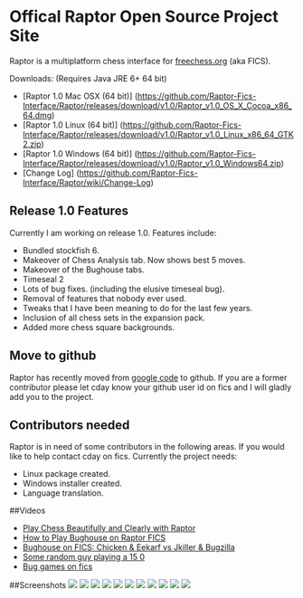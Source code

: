 # Offical Raptor Open Source Project Site

Raptor is a multiplatform chess interface for [freechess.org](freechess.org) (aka FICS).

Downloads: (Requires Java JRE 6+ 64 bit)
 * [Raptor 1.0 Mac OSX (64 bit)] (https://github.com/Raptor-Fics-Interface/Raptor/releases/download/v1.0/Raptor_v1.0_OS_X_Cocoa_x86_64.dmg)
 * [Raptor 1.0 Linux (64 bit)] (https://github.com/Raptor-Fics-Interface/Raptor/releases/download/v1.0/Raptor_v1.0_Linux_x86_64_GTK2.zip)
 * [Raptor 1.0 Windows (64 bit)] (https://github.com/Raptor-Fics-Interface/Raptor/releases/download/v1.0/Raptor_v1.0_Windows64.zip)
 * [Change Log] (https://github.com/Raptor-Fics-Interface/Raptor/wiki/Change-Log)

## Release 1.0 Features
Currently I am working on release 1.0. Features include:
* Bundled stockfish 6.
* Makeover of Chess Analysis tab. Now shows best 5 moves.
* Makeover of the Bughouse tabs.
* Timeseal 2
* Lots of bug fixes. (including the elusive timeseal bug).
* Removal of features that nobody ever used. 
* Tweaks that I have been meaning to do for the last few years.
* Inclusion of all chess sets in the expansion pack.
* Added more chess square backgrounds.

## Move to github
Raptor has recently moved from [google code](https://code.google.com/p/raptor-chess-interface/) to github.
If you are a former contributor please let cday know your github user id on fics and I will gladly add you to the project.

## Contributors needed
Raptor is in need of some contributors in the following areas. If you would like to help contact cday on fics. Currently the project needs:
* Linux package created.
* Windows installer created.
* Language translation.

##Videos
* [Play Chess Beautifully and Clearly with Raptor](https://www.youtube.com/watch?v=we8rQ_mygh0)
* [How to Play Bughouse on Raptor FICS](https://www.youtube.com/watch?v=TVkQvj59MTo)
* [Bughouse on FICS: Chicken & Eekarf vs Jkiller & Bugzilla](https://www.youtube.com/watch?v=syoOn2E5OEQ)
* [Some random guy playing a 15 0](https://www.youtube.com/watch?v=kGpBNp119oQ)
* [Bug games on fics](https://www.youtube.com/watch?v=7YUe9yUg-3g)

##Screenshots
![](https://cloud.githubusercontent.com/assets/16505202/12541432/ff479814-c2e4-11e5-9434-b6a49e1e2bd7.png)
![](https://github.com/Raptor-Fics-Interface/Raptor/blob/master/raptor/github-images/raptor1.0-2.png)
![](https://github.com/Raptor-Fics-Interface/Raptor/blob/master/raptor/github-images/raptor1.0-3.png)
![](https://github.com/Raptor-Fics-Interface/Raptor/blob/master/raptor/github-images/raptor1.0-4.png)
![](https://github.com/Raptor-Fics-Interface/Raptor/blob/master/raptor/github-images/raptor1.0-5.png)
![](https://github.com/Raptor-Fics-Interface/Raptor/blob/master/raptor/github-images/raptor1.0-6.png)
![](https://github.com/Raptor-Fics-Interface/Raptor/blob/master/raptor/github-images/raptor1.0-7.png)
![](https://github.com/Raptor-Fics-Interface/Raptor/blob/master/raptor/github-images/raptor1.0-8.png)
![](https://github.com/Raptor-Fics-Interface/Raptor/blob/master/raptor/github-images/raptor1.0-9.png)
![](https://github.com/Raptor-Fics-Interface/Raptor/blob/master/raptor/github-images/raptor1.0-10.png)
![](https://github.com/Raptor-Fics-Interface/Raptor/blob/master/raptor/github-images/raptor1.0-11.png)
